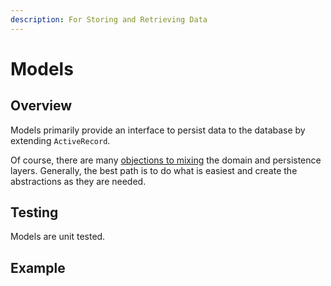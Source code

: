 ```yaml
---
description: For Storing and Retrieving Data
---
```


# Models

## Overview

Models primarily provide an interface to persist data to the database by extending `ActiveRecord`.

Of course, there are many [objections to mixing](https://blog.sapiensworks.com/post/2012/04/07/Just-Stop-It!-The-Domain-Model-Is-Not-The-Persistence-Model.aspx) the domain and persistence layers. Generally, the best path is to do what is easiest and create the abstractions as they are needed.

## Testing

Models are unit tested.

## Example
